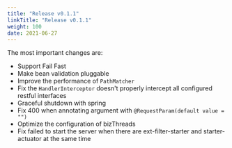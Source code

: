 ```yaml
---
title: "Release v0.1.1"
linkTitle: "Release v0.1.1"
weight: 100
date: 2021-06-27
---
```


The most important changes are:
- Support Fail Fast
- Make bean validation pluggable
- Improve the performance of `PathMatcher`
- Fix the `HandlerInterceptor` doesn't properly intercept all configured restful interfaces
- Graceful shutdown with spring
- Fix 400 when annotating argument with `@RequestParam(default value = "")`
- Optimize the configuration of bizThreads
- Fix failed to start the server when there are ext-filter-starter and starter-actuator at the same time
